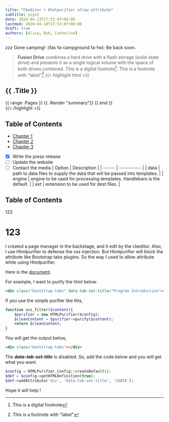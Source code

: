 ```yaml
---
title: "Ckeditor + Htmlpurifier allow attribute"
subtitle: yoyo2
date: 2020-04-13T17:53:07+08:00
lastmod: 2020-04-18T17:53:07+08:00
draft: true
authors: [Alice, Bob, Catherine]
---
```

zzz
Gone camping! :(fas fa-campground fa-fw): Be back soon.
> **Fusion Drive** combines a hard drive with a flash storage (solid-state drive) and presents it as a single logical volume with the space of both drives combined.
This is a digital footnote[^1].
This is a footnote with "label"[^label]
{{< highlight html >}}
<section id="main">
    <div>
        <h1 id="title">{{ .Title }}</h1>
        {{ range .Pages }}
            {{ .Render "summary"}}
        {{ end }}
    </div>
</section>
{{< /highlight >}}

[^1]: This is a digital footnote
[^label]: This is a footnote with "label"
## Table of Contents
  * [Chapter 1](#chapter-1)
  * [Chapter 2](#chapter-2)
  * [Chapter 3](#chapter-3)

- [x] Write the press release
- [ ] Update the website
- [ ] Contact the media
| Option | Description |
| ------ | ----------- |
| data   | path to data files to supply the data that will be passed into templates. |
| engine | engine to be used for processing templates. Handlebars is the default. |
| ext    | extension to be used for dest files. |
<!--more-->
## Table of Contents
  123
# 123
I created a page manager in the backstage, and it edit by the ckeditor. Also, I use Htmlpurifier to defense the xss injection. But Htmlpurifier will block the attribute like Bootstrap tabs plugins. 
So the way I used to allow attribute while using Htmlpurifier.

Here is the [document](http://www.poultry.org.tw/htmlpurifier/docs/enduser-customize.html).

For example, I want to purify the html below.

```html
<div class="bootstrap-tabs" data-tab-set-title="Program Introduction"></div>
```

If you use the simple purifier like this,

```php
function xss_filter($content){
    $purifier = new HTMLPurifier($config);
    $cleanContent = $purifier->purify($content);
    return $cleanContent;
}
```

You will get the output below,

```html
<div class="bootstrap-tabs"></div>
```

The  ***data-tab-set-title***  is disabled. So, add the code below and you will get what you want.

```php
$config = HTMLPurifier_Config::createDefault(); 
$def = $config->getHTMLDefinition(true);
$def->addAttribute('div', 'data-tab-set-title', 'CDATA');
```

Hope it will help !